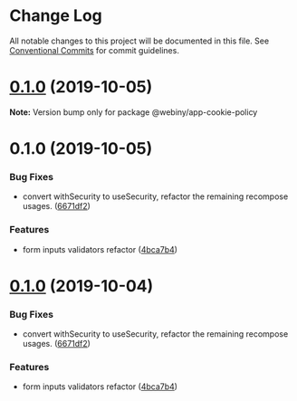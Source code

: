 # Change Log

All notable changes to this project will be documented in this file.
See [Conventional Commits](https://conventionalcommits.org) for commit guidelines.

<a name="0.1.0"></a>
# [0.1.0](https://github.com/webiny/webiny-js/compare/@webiny/app-cookie-policy@0.1.0...@webiny/app-cookie-policy@0.1.0) (2019-10-05)

**Note:** Version bump only for package @webiny/app-cookie-policy





<a name="0.1.0"></a>
# 0.1.0 (2019-10-05)


### Bug Fixes

* convert withSecurity to useSecurity, refactor the remaining recompose usages. ([6671df2](https://github.com/webiny/webiny-js/commit/6671df2))


### Features

* form inputs validators refactor ([4bca7b4](https://github.com/webiny/webiny-js/commit/4bca7b4))





<a name="0.1.0"></a>
# [0.1.0](https://github.com/webiny/webiny-js/compare/@webiny/app-cookie-policy@1.0.0-next.1...@webiny/app-cookie-policy@0.1.0) (2019-10-04)


### Bug Fixes

* convert withSecurity to useSecurity, refactor the remaining recompose usages. ([6671df2](https://github.com/webiny/webiny-js/commit/6671df2))


### Features

* form inputs validators refactor ([4bca7b4](https://github.com/webiny/webiny-js/commit/4bca7b4))
